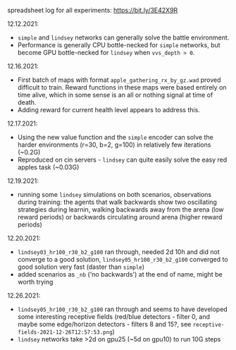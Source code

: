 spreadsheet log for all experiments: https://bit.ly/3E42X9R

12.12.2021:
- `simple` and `lindsey` networks can generally solve the battle environment.
- Performance is generally CPU bottle-necked for `simple` networks, but become GPU bottle-necked for `lindsey` when `vvs_depth > 0`.

12.16.2021:
- First batch of maps with format `apple_gathering_rx_by_gz.wad` proved difficult to train. Reward functions in these maps were based entirely on time alive, which in some sense is an all or nothing signal at time of death.
- Adding reward for current health level appears to address this.

12.17.2021:
- Using the new value function and the `simple` encoder can solve the harder environments (r=30, b=2, g=100) in relatively few iterations (~0.2G)
- Reproduced on cin servers - `lindsey` can quite easily solve the easy red apples task (~0.03G)

12.19.2021:
- running some `lindsey` simulations on both scenarios, observations during training: the agents that walk backwards show two oscillating strategies during learnin, walking backwards away from the arena (low reward periods) or backwards circulating around arena (higher reward periods)

12.20.2021:
- `lindsey03_hr100_r30_b2_g100` ran through, needed 2d 10h and did not converge to a good solution, `lindsey05_hr100_r30_b2_g100` converged to good solution very fast (daster than `simple`)
- added scenarios as `_nb` ('no backwards') at the end of name, might be worth trying

12.26.2021:
- `lindsey05_hr100_r30_b2_g100` ran through and seems to have developed some interesting receptive fields (red/blue detectors - filter 0, and maybe some edge/horizon detectors - filters 8 and 15?, see `receptive-fields-2021-12-26T12:57:53.png`)
-  `lindsey` networks take >2d on gpu25 (~5d on gpu10) to run 10G steps